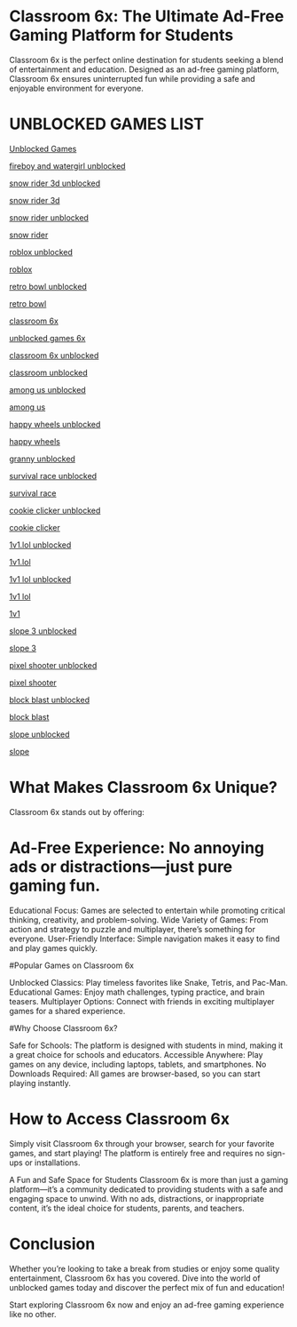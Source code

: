 # Classroom 6x: The Ultimate Ad-Free Gaming Platform for Students

Classroom 6x is the perfect online destination for students seeking a blend of entertainment and education. Designed as an ad-free gaming platform, Classroom 6x ensures uninterrupted fun while providing a safe and enjoyable environment for everyone.

# UNBLOCKED GAMES LIST

[Unblocked Games](https://www.ictnet.es/game/snow-rider-3d)

[fireboy and watergirl unblocked](https://www.ictnet.es/game/fireboy-and-watergirl)

[snow rider 3d unblocked](https://www.ictnet.es/game/snow-rider-3d)

[snow rider 3d](https://www.ictnet.es/game/snow-rider-3d)

[snow rider unblocked](https://www.ictnet.es/game/snow-rider-3d)

[snow rider](https://www.ictnet.es/game/snow-rider-3d)

[roblox unblocked](https://www.ictnet.es/game/roblox)

[roblox](https://www.ictnet.es/game/roblox)

[retro bowl unblocked](https://www.ictnet.es/game/retro-bowl)

[retro bowl](https://www.ictnet.es/game/retro-bowl)

[classroom 6x](https://www.ictnet.es/)

[unblocked games 6x](https://www.ictnet.es/category/classroom-6x-unblocked)

[classroom 6x unblocked](https://www.ictnet.es/category/classroom-6x-unblocked) 

[classroom unblocked](https://www.ictnet.es/category/classroom-6x-unblocked) 

[among us unblocked](https://www.ictnet.es/game/among-us)

[among us](https://www.ictnet.es/game/among-us)

[happy wheels unblocked](https://ictnet.es/game/happy-wheels)

[happy wheels](https://ictnet.es/game/happy-wheels)

[granny unblocked](https://www.ictnet.es/game/granny)

[survival race unblocked](https://www.ictnet.es/game/survival-race)

[survival race](https://www.ictnet.es/game/survival-race)

[cookie clicker unblocked](https://www.ictnet.es/game/cookie-clicker)

[cookie clicker](https://www.ictnet.es/game/cookie-clicker)

[1v1.lol unblocked](https://www.ictnet.es/game/1v1-lol)

[1v1.lol](https://www.ictnet.es/game/1v1-lol)

[1v1 lol unblocked](https://www.ictnet.es/game/1v1-lol)

[1v1 lol](https://www.ictnet.es/game/1v1-lol)

[1v1](https://www.ictnet.es/game/1v1-lol)

[slope 3 unblocked](https://www.ictnet.es/game/slope-3)

[slope 3](https://www.ictnet.es/game/slope-3)

[pixel shooter unblocked](https://www.ictnet.es/game/pixel-shooter)

[pixel shooter](https://www.ictnet.es/game/pixel-shooter)  

[block blast unblocked](https://www.ictnet.es/game/block-blast)

[block blast](https://www.ictnet.es/game/block-blast)

[slope unblocked](https://www.ictnet.es/game/slope)

[slope](https://www.ictnet.es/game/slope)





# What Makes Classroom 6x Unique?
Classroom 6x stands out by offering:

# Ad-Free Experience: No annoying ads or distractions—just pure gaming fun.

Educational Focus: Games are selected to entertain while promoting critical thinking, creativity, and problem-solving.
Wide Variety of Games: From action and strategy to puzzle and multiplayer, there’s something for everyone.
User-Friendly Interface: Simple navigation makes it easy to find and play games quickly.

#Popular Games on Classroom 6x

Unblocked Classics: Play timeless favorites like Snake, Tetris, and Pac-Man.
Educational Games: Enjoy math challenges, typing practice, and brain teasers.
Multiplayer Options: Connect with friends in exciting multiplayer games for a shared experience.

#Why Choose Classroom 6x?

Safe for Schools: The platform is designed with students in mind, making it a great choice for schools and educators.
Accessible Anywhere: Play games on any device, including laptops, tablets, and smartphones.
No Downloads Required: All games are browser-based, so you can start playing instantly.

# How to Access Classroom 6x

Simply visit Classroom 6x through your browser, search for your favorite games, and start playing! The platform is entirely free and requires no sign-ups or installations.

A Fun and Safe Space for Students
Classroom 6x is more than just a gaming platform—it’s a community dedicated to providing students with a safe and engaging space to unwind. With no ads, distractions, or inappropriate content, it’s the ideal choice for students, parents, and teachers.

# Conclusion
Whether you’re looking to take a break from studies or enjoy some quality entertainment, Classroom 6x has you covered. Dive into the world of unblocked games today and discover the perfect mix of fun and education!

Start exploring Classroom 6x now and enjoy an ad-free gaming experience like no other.
